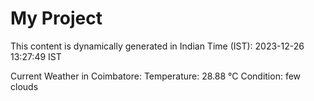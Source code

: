 # My Project

This content is dynamically generated in Indian Time (IST): 2023-12-26 13:27:49 IST


Current Weather in Coimbatore:
Temperature: 28.88 °C
Condition: few clouds
